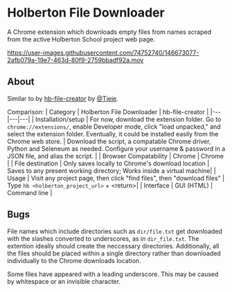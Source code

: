 # Holberton File Downloader
A Chrome extension which downloads empty files from names scraped from the active Holberton School project web page.

https://user-images.githubusercontent.com/74752740/146673077-2afb079a-19e7-463d-80f9-2759bbadf92a.mov

## About
Similar to by [hb-file-creator](https://github.com/tieje/hb-file-creator) by [@Tieje](https://github.com/tieje).

Comparison:
| Category | Holberton File Downloader | hb-file-creator |
|---|---|---|
| Installation/setup | For now, download the extension folder. Go to `chrome://extensions/`, enable Developer mode, click "load unpacked," and select the extension folder. Eventually, it could be installed easily from the Chrome web store. | Download the script, a compatable Chrome driver, Python and Seleneum as needed. Configure your username & password in a JSON file, and alias the script. |
| Browser Compatability | Chrome | Chrome |
| File destination | Only saves locally to Chrome's download location | Saves to any present working directory; Works inside a virtual machine|
| Usage | Visit any project page, then click "find files", then "download files" | Type `hb <holberton_project_url>` + <return\>|
| Interface | GUI (HTML) | Command line |

## Bugs
File names which include directories such as `dir/file.txt` get downloaded with the slashes converted to underscores, as in `dir_file.txt`. The extention ideally should create the neccessary directories. Additionally, all the files should be placed within a single directory rather than downloaded individually to the Chrome downloads location.

Some files have appeared with a leading underscore. This may be caused by whitespace or an invisible character.
